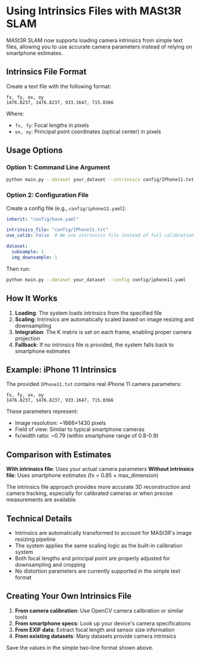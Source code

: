 # Using Intrinsics Files with MASt3R SLAM

MASt3R SLAM now supports loading camera intrinsics from simple text files, allowing you to use accurate camera parameters instead of relying on smartphone estimates.

## Intrinsics File Format

Create a text file with the following format:

```
fx, fy, ox, oy
1476.8237, 1476.8237, 933.1647, 715.0366
```

Where:
- `fx, fy`: Focal lengths in pixels
- `ox, oy`: Principal point coordinates (optical center) in pixels

## Usage Options

### Option 1: Command Line Argument

```bash
python main.py --dataset your_dataset --intrinsics config/IPhone11.txt
```

### Option 2: Configuration File

Create a config file (e.g., `config/iphone11.yaml`):

```yaml
inherit: "config/base.yaml"

intrinsics_file: "config/IPhone11.txt"
use_calib: False  # We use intrinsics file instead of full calibration

dataset:
  subsample: 1
  img_downsample: 1
```

Then run:

```bash
python main.py --dataset your_dataset --config config/iphone11.yaml
```

## How It Works

1. **Loading**: The system loads intrinsics from the specified file
2. **Scaling**: Intrinsics are automatically scaled based on image resizing and downsampling
3. **Integration**: The K matrix is set on each frame, enabling proper camera projection
4. **Fallback**: If no intrinsics file is provided, the system falls back to smartphone estimates

## Example: iPhone 11 Intrinsics

The provided `IPhone11.txt` contains real iPhone 11 camera parameters:

```
fx, fy, ox, oy
1476.8237, 1476.8237, 933.1647, 715.0366
```

These parameters represent:
- Image resolution: ~1866×1430 pixels
- Field of view: Similar to typical smartphone cameras
- fx/width ratio: ~0.79 (within smartphone range of 0.8-0.9)

## Comparison with Estimates

**With intrinsics file**: Uses your actual camera parameters
**Without intrinsics file**: Uses smartphone estimates (fx = 0.85 × max_dimension)

The intrinsics file approach provides more accurate 3D reconstruction and camera tracking, especially for calibrated cameras or when precise measurements are available.

## Technical Details

- Intrinsics are automatically transformed to account for MASt3R's image resizing pipeline
- The system applies the same scaling logic as the built-in calibration system
- Both focal lengths and principal point are properly adjusted for downsampling and cropping
- No distortion parameters are currently supported in the simple text format

## Creating Your Own Intrinsics File

1. **From camera calibration**: Use OpenCV camera calibration or similar tools
2. **From smartphone specs**: Look up your device's camera specifications
3. **From EXIF data**: Extract focal length and sensor size information
4. **From existing datasets**: Many datasets provide camera intrinsics

Save the values in the simple two-line format shown above. 